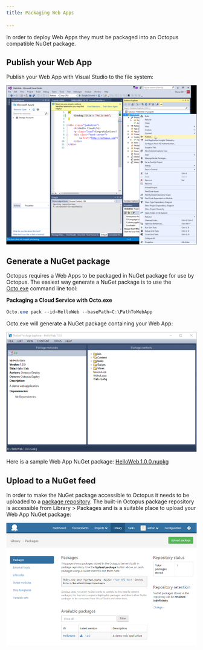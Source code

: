 ```yaml
---
title: Packaging Web Apps

---
```



In order to deploy Web Apps they must be packaged into an Octopus compatible NuGet package.

## Publish your Web App


Publish your Web App with Visual Studio to the file system:


![](/docs/images/3049436/3278570.png)

## Generate a NuGet package


Octopus requires a Web Apps to be packaged in NuGet package for use by Octopus. The easiest way generate a NuGet package is to use the [Octo.exe](/docs/packaging-applications/nuget-packages/using-octo.exe.md) command line tool:

**Packaging a Cloud Service with Octo.exe**

```powershell
Octo.exe pack --id=HelloWeb --basePath=C:\PathToWebApp
```


Octo.exe will generate a NuGet package containing your Web App:


![](/docs/images/3049436/3278571.png)


Here is a sample Web App NuGet package: [HelloWeb.1.0.0.nupkg](https://download.octopusdeploy.com/demo/HelloWeb.1.0.0.nupkg)

## Upload to a NuGet feed


In order to make the NuGet package accessible to Octopus it needs to be uploaded to a [package repository](/docs/packaging-applications/package-repositories.md). The built-in Octopus package repository is accessible from Library > Packages and is a suitable place to upload your Web App NuGet package:


![](/docs/images/3049436/3278572.png)

